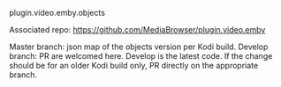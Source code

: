 plugin.video.emby.objects

Associated repo: https://github.com/MediaBrowser/plugin.video.emby

Master branch: json map of the objects version per Kodi build.
Develop branch: PR are welcomed here. Develop is the latest code. If the change should be for an older Kodi build only, PR directly on the appropriate branch.

